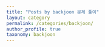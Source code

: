 ```yaml
---
title: "Posts by backjoon 문제 풀이"
layout: category
permalink: /categories/backjoon/
author_profile: true
taxonomy: backjoon
---
```


